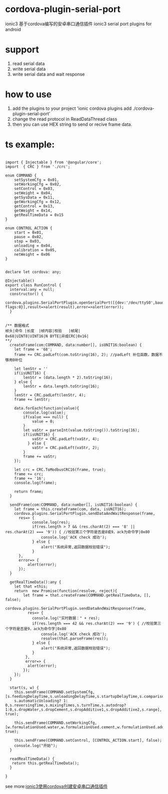 # cordova-plugin-serial-port
ionic3 基于cordova编写的安卓串口通信插件  ionic3 serial port plugins for android

# support
 1. read serial data
 2. write serial data
 3. write serial data and wait response 

# how to use
1. add the plugins to your project 'ionic cordova plugins add ./cordova-plugin-serial-port'
2. change the read protocol in ReadDataThread class
3. then you can use HEX string to send or recive frame data.

# ts example: 
```

import { Injectable } from '@angular/core';
import  { CRC } from './crc';

enum COMMAND {
    setSystemCfg = 0x01,
    setWorkingCfg = 0x02,
    setControl = 0x03,
    setWeight = 0x04,
    getSysData = 0x11,
    getWorkingCfg = 0x12,
    getControl = 0x13,
    getWeight = 0x14,
    getRealTimeData = 0x15
}

enum CONTROL_ACTION {
    start = 0x01,
    pause = 0x02,
    stop = 0x03,
    unloading = 0x04,
    calibration = 0x05,
    netWeight = 0x06
}


declare let cordova: any;

@Injectable()
export class RunControl {
  interval:any = null;
  constructor() {
    cordova.plugins.SerialPortPlugin.openSerialPort([{dev:'/dev/ttyS0',baudrate:115200, flags:0}],result=>alert(result),error=>alert(error));
  }


/** 数据格式
帧头|命令 |长度  |帧内容|校验   |帧尾|
0x68|UINT8|UINT16|N BYTE|异或CRC|0x16|
**/
  createFrame(com:COMMAND, data:number[], isUNIT16:boolean) {
    let frame = '68';
    frame += CRC.padLeft(com.toString(16), 2); //padLeft 补位函数，数据不够用0补位

    let lenStr = ''
    if(isUNIT16) {
        lenStr = (data.length * 2).toString(16);
    } else {
        lenStr = data.length.toString(16);
    }
    lenStr = CRC.padLeft(lenStr, 4);
    frame += lenStr;

    data.forEach(function(value){
        console.log(value);
        if(value === null) {
            value = 0;
        }
        let vaStr = parseInt(value.toString()).toString(16);
        if(isUNIT16) {
            vaStr = CRC.padLeft(vaStr, 4);
          } else {
            vaStr = CRC.padLeft(vaStr, 2);
        }
        frame += vaStr;
    });

    let crc = CRC.ToModbusCRC16(frame, true);
    frame += crc;
    frame += '16';
    console.log(frame);

    return frame;
  }

  sendFrame(com:COMMAND, data:number[], isUNIT16:boolean) {
    let frame = this.createFrame(com, data, isUNIT16);
    cordova.plugins.SerialPortPlugin.sendDataAndWaitResponse(frame,
      res=> {
            console.log(res);
            if(res.length > 7 && (res.charAt(2) === '8' || res.charAt(2) === '9')) { //校验第三个字符是否是8或9，ack为命令字|0x80
                console.log('ACK check 成功');
            } else {
                alert("系统异常,返回数据校验错误");
            }
      },
      error=> {
          alert(error);
      });
  }

  getRealTimeData():any {
    let that =this;
    return  new Promise(function(resolve, reject){
        let frame = that.createFrame(COMMAND.getRealTimeData, [], false);
        cordova.plugins.SerialPortPlugin.sendDataAndWaitResponse(frame,
          res=> {
            console.log("实时数据：" + res);
            if(res.length === 42 && res.charAt(2) === '9') { //校验第三个字符是否是9，ack为命令字|0x80
                console.log('ACK check 成功');
                resolve(that.parseFrame(res));
            } else {
                alert("系统异常,返回数据校验错误");
            }
         },
         error=> {
          alert(error);
        });
    });
  }

  start(s, w) {
    this.sendFrame(COMMAND.setSystemCfg, [s.feedingDelayTime,s.unloadingDelayTime,s.startupDelayTime,s.comparisonTime,s.zeroPositionRange,s.zeroTrackingRange,
    s.automaticUnloading? 1: 0,s.reversingTime,s.mixingTimes,s.turnTime,s.autodrop?1:0,s.dropWater,s.dropCement,s.dropAdditive1,s.dropAdditive2,s.range], true);

    this.sendFrame(COMMAND.setWorkingCfg, [w.formulationUsed.water,w.formulationUsed.cement,w.formulationUsed.additive1,w.formulationUsed.additive2,w.repeat], true);

    this.sendFrame(COMMAND.setControl, [CONTROL_ACTION.start], false);
    console.log("开始");
  }

  readRealTimeData() {
   return this.getRealTimeData();
  }

}

```
see more:[ionic3使用cordova创建安卓串口通信插件](http://bigxiangbaobao.com/blog/2018/07/25/ionic3%E4%BD%BF%E7%94%A8cordova%E5%88%9B%E5%BB%BA%E5%AE%89%E5%8D%93%E4%B8%B2%E5%8F%A3%E9%80%9A%E4%BF%A1%E6%8F%92%E4%BB%B6/)
